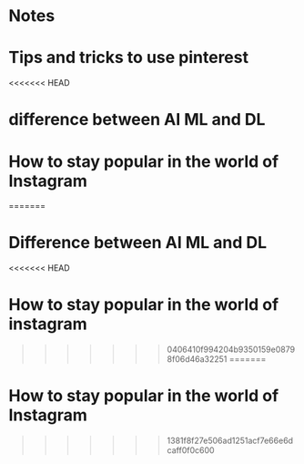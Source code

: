 # Notes
# Tips and tricks to use pinterest 
<<<<<<< HEAD
# difference between AI ML and DL
# How to stay popular in the world of Instagram
=======
# Difference between AI ML and DL
<<<<<<< HEAD
# How to stay popular in the world of instagram
>>>>>>> 0406410f994204b9350159e08798f06d46a32251
=======
# How to stay popular in the world of Instagram
>>>>>>> 1381f8f27e506ad1251acf7e66e6dcaff0f0c600
